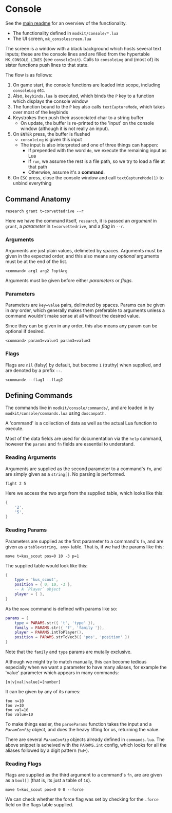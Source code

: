# Console

See the [main readme](https://github.com/Novaras/modkit/blob/console-update/Console.md) for an overview of the functionality.

- The functionality defined in `modkit/console/*.lua`
- The UI screen, `mk_consolescreen.lua`

The screen is a window with a black background which hosts several text inputs; these are the console lines and are filled from the hypertable `MK_CONSOLE_LINES` (see `consoleInit`). Calls to `consoleLog` and (most of) its sister functions push lines to that state.

The flow is as follows:

1. On game start, the console functions are loaded into scope, including `consoleLog` etc.
2. Also, `keybinds.lua` is executed, which binds the `P` key to a function which displays the console window
3. The function bound to the `P` key also calls `textCaptureMode`, which takes over most of the keybinds
4. Keystrokes then push their asscociated char to a string buffer
    - On update, the buffer is re-printed to the 'input' on the console window (although it is not really an input).
5. On `ENTER` press, the buffer is flushed
    - `consoleLog` is given this input
    - The input is also interpreted and one of three things can happen:
        - If prepended with the word `do`, we execute the remaining input as Lua
        - If `run`, we assume the rest is a file path, so we try to load a file at that path
        - Otherwise, assume it's a **command**.
6. On `ESC` press, close the console window and call `textCaptureMode(1)` to unbind everything

## Command Anatomy

```
research grant t=corvettedrive --r
```

Here we have the command itself, `research`, it is passed an _argument_ in `grant`, a _parameter_ in `t=corvettedrive`, and a _flag_ in `--r`.

### Arguments

Arguments are just plain values, delimeted by spaces. Arguments must be given in the expected order, and this also means any _optional_ arguments must be at the end of the list.

```
<command> arg1 arg2 ?optArg
```

Arguments must be given before either _parameters_ or _flags_.

### Parameters

Parameters are `key=value` pairs, delimeted by spaces. Params can be given in _any_ order, which generally makes them preferable to arguments unless a command wouldn't make sense at all without the desired value.

Since they can be given in any order, this also means any param can be optional if desired.

```
<command> param1=value1 param3=value3
```

### Flags

Flags are `nil` (falsy) by default, but become `1` (truthy) when supplied, and are denoted by a prefix `--`.

```
<command> --flag1 --flag2
```

## Defining Commands

The commands live in `modkit/console/commands/`, and are loaded in by `modkit/console/commands.lua` using `doscanpath`.

A 'command' is a collection of data as well as the actual Lua function to execute.

Most of the data fields are used for documentation via the `help` command, however the `params` and `fn` fields are essential to understand.

### Reading Arguments

Arguments are supplied as the second parameter to a command's `fn`, and are simply given as a `string[]`. No parsing is performed.

```
fight 2 5
```

Here we access the two args from the supplied table, which looks like this:

```lua
{
    '2',
    '5',
}
```

### Reading Params

Parameters are supplied as the first parameter to a command's `fn`, and are given as a `table<string, any>` table. That is, if we had the params like this:

```
move t=kus_scout pos=0 10 -3 p=1
```

The supplied table would look like this:

```lua
{
    type = 'kus_scout',
    position = { 0, 10, -3 },
    -- A `Player` object
    player = { },
}
```

As the `move` command is defined with params like so:

```lua
params = {
    type = PARAMS.str({ 't', 'type' }),
    family = PARAMS.str({ 'f', 'family '}),
    player = PARAMS.intToPlayer(),
    position = PARAMS.strToVec3({ 'pos', 'position' })
}
```

Note that the `family` and `type` params are mutally exclusive.

Although we might try to match manually, this can become tedious especially when we want a parameter to have many aliases, for example the 'value' parameter which appears in many commands:

```
[n|v|val|value]=[number]
```

It can be given by any of its names:

```
foo n=10
foo v=10
foo val=10
foo value=10
```

To make things easier, the `parseParams` function takes the input and a _`ParamConfig`_ object, and does the heavy lifting for us, returning the value.

There are several _`ParamConfig`_ objects already defined in `commands.lua`. The above snippet is acheived with the `PARAMS.int` config, which looks for all the aliases followed by a digit pattern (`%d+`).

### Reading Flags

Flags are supplied as the third argument to a command's `fn`, are are given as a `bool[]` (that is, its just a table of `1`s).

```
move t=kus_scout pos=0 0 0 --force
```

We can check whether the force flag was set by checking for the `.force` field on the flags table supplied.

